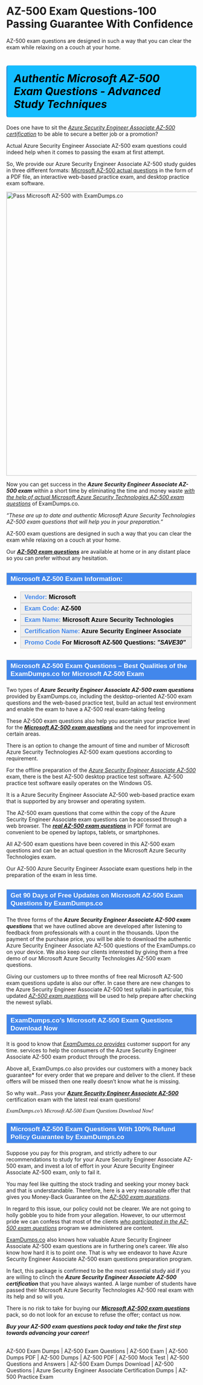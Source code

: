 # AZ-500 Exam Questions-100 Passing Guarantee With Confidence
AZ-500 exam questions are designed in such a way that you can clear the exam while relaxing on a couch at your home.
    	             <h1><strong><span style="display: block; color: #000000; background: #14BDFF; border: 0.5px solid #AED6F1; border-left: 3px solid #3498DB; padding: .6em; border-radius: 6px;">             <em>Authentic Microsoft AZ-500 Exam Questions - Advanced Study Techniques</em>             </span></strong></h1>            <p>Does one have to sit the <u><i>Azure Security Engineer Associate AZ-500 certification</i></u> to be able to secure a better job or a promotion?</p>            <p>Actual Azure Security Engineer Associate AZ-500 exam questions could indeed help when it comes to passing the exam at first attempt. </p>            <p>So, We provide our Azure Security Engineer Associate AZ-500 study guides in three different formats: <a href="https://www.examdumps.co/az-500-exam-dumps.html">Microsoft AZ-500 actual questions</a> in the form of a PDF file, an interactive web-based practice exam, and desktop practice exam software. </p>            <p><a href="https://www.examdumps.co/"><img src="https://www.examdumps.co//images/banners/big-sale-20-percent-discount-offer-examdumps.jpg" class="postImage" alt="Pass Microsoft AZ-500 with ExamDumps.co" width="750"></a></p>            <p>Now you can get success in the <strong><i>Azure Security Engineer Associate AZ-500 exam</i></strong> within a short time by eliminating the time and money waste <u><i>with the help of actual Microsoft Azure Security Technologies AZ-500 exam questions</i></u> of ExamDumps.co.</p>            <p><i>“These are up to date and authentic Microsoft Azure Security Technologies AZ-500 exam questions that will help you in your preparation.” </i></p>            <p>AZ-500 exam questions are designed in such a way that you can clear the exam while relaxing on a couch at your home. </p>            <p>Our <strong><u><i>AZ-500 exam questions</i></u></strong> are available at home or in any distant place so you can prefer without any hesitation. </p>            <h2 style="background: #4287ec; border: 1px solid #cccccc; padding: 5px 10px;">                <span style="color: #ffffff;">                    <span style="font-size: 11pt;">                        <span style="line-height: normal;">                            <span style="font-family: Calibri,sans-serif;">                                <strong>                                    <span style="font-size: 13.0pt;">Microsoft AZ-500 Exam Information:</span>                                </strong>                            </span>                        </span>                    </span>                </span>            </h2>            <ul>                <li style="margin: 0cm 10pt;">                <div style="background: #eee; border: 1px solid #cccccc; padding: 5px 10px; text-align: justify;"><span style="font-size: 11pt;"><span style="line-height: normal;"><span style="tab-stops: list 36.0pt;"><span style="font-family: Calibri,sans-serif;"><strong><span style="font-size: 12.0pt;">                    <span style="color: #4287ec;">Vendor:</span> <span style="color: #000;">Microsoft</span>                    </span></strong></span></span></span></span></div>                </li>                <li style="margin: 0cm 10pt;">                <div style="background: #eee; border: 1px solid #cccccc; padding: 5px 10px; text-align: justify;"><span style="font-size: 11pt;"><span style="line-height: normal;"><span style="tab-stops: list 36.0pt;"><span style="font-family: Calibri,sans-serif;"><strong><span style="font-size: 12.0pt;">                    <span style="color: #4287ec;">Exam Code:</span> <span style="color: #000;">AZ-500</span>                    </span></strong></span></span></span></span></div>                </li>                <li style="margin: 0cm 10pt;">                <div style="background: #eee; border: 1px solid #cccccc; padding: 5px 10px; text-align: justify;"><span style="font-size: 11pt;"><span style="line-height: normal;"><span style="tab-stops: list 36.0pt;"><span style="font-family: Calibri,sans-serif;"><strong><span style="font-size: 12.0pt;">                    <span style="color: #4287ec;">Exam Name:</span> <span style="color: #000;">Microsoft Azure Security Technologies</span>                    </span></strong></span></span></span></span></div>                </li>                <li style="margin: 0cm 10pt;">                <div style="background: #eee; border: 1px solid #cccccc; padding: 5px 10px; text-align: justify;"><span style="font-size: 11pt;"><span style="line-height: normal;"><span style="tab-stops: list 36.0pt;"><span style="font-family: Calibri,sans-serif;"><strong><span style="font-size: 12.0pt;">                    <span style="color: #4287ec;">Certification Name:</span> <span style="color: #000;"> Azure Security Engineer Associate</span>                    </span></strong></span></span></span></span></div>                </li>                               <li style="margin: 0cm 10pt;">                <div style="background: #eee; border: 1px solid #cccccc; padding: 5px 10px; text-align: justify;"><span style="font-size: 11pt;"><span style="line-height: normal;"><span style="tab-stops: list 36.0pt;"><span style="font-family: Calibri,sans-serif;"><strong><span style="font-size: 12.0pt;">                    <span style="color: #4287ec;">Promo Code</span> <span style="color: #000;">For Microsoft AZ-500 Questions: <strong><i>"SAVE30"</i></strong></span>                    </span></strong></span></span></span></span></div>                </li>            </ul>                        <h2 style="background: #4287ec; border: 1px solid #cccccc; padding: 5px 10px;">                <span style="color: #ffffff;">                    <span style="font-size: 11pt;">                        <span style="line-height: normal;">                            <span style="font-family: Calibri,sans-serif;">                                <strong>                                    <span style="font-size: 13.0pt;">Microsoft AZ-500 Exam Questions – Best Qualities of the ExamDumps.co for Microsoft AZ-500 Exam</span>                                </strong>                            </span>                        </span>                    </span>                </span>            </h2>            <p>Two types of <strong><i>Azure Security Engineer Associate AZ-500 exam questions</i></strong> provided by ExamDumps.co, including the desktop-oriented AZ-500 exam questions  and the web-based practice test, build an actual test environment and enable the exam to have a AZ-500 real exam-taking feeling</p>            <p>These AZ-500 exam questions also help you ascertain your practice level for the <strong><u><i>Microsoft AZ-500 exam questions</i></u></strong> and the need for improvement in certain areas. </p>            <p>There is an option to change the amount of time and number of Microsoft Azure Security Technologies AZ-500 exam questions according to requirement. </p>            <p>For the offline preparation of the <u><i>Azure Security Engineer Associate AZ-500</i></u> exam, there is the best AZ-500 desktop practice test software. AZ-500 practice test software easily operates on the Windows OS. </p>            <p>It is a Azure Security Engineer Associate AZ-500 web-based practice exam that is supported by any browser and operating system. </p>            <p>The AZ-500 exam questions that come within the copy of the Azure Security Engineer Associate exam questions can be accessed through a web browser. The <a href="https://www.getbraindumps.com/"><strong><u><i>real AZ-500 exam questions</i></u></strong></a> in PDF format are convenient to be opened by laptops, tablets, or smartphones. </p>            <p>All AZ-500 exam questions have been covered in this AZ-500 exam questions and can be an actual question in the Microsoft Azure Security Technologies exam.</p>            <p>Our AZ-500 Azure Security Engineer Associate exam questions help in the preparation of the exam in less time.</p>                        <h2 style="background: #4287ec; border: 1px solid #cccccc; padding: 5px 10px;">                <span style="color: #ffffff;"><span style="font-size: 11pt;">                    <span style="line-height: normal;">                        <span style="font-family: Calibri,sans-serif;">                            <strong>                                <span style="font-size: 13.0pt;">Get 90 Days of Free Updates on  Microsoft AZ-500 Exam Questions by ExamDumps.co</span>                            </strong>                        </span>                    </span></span>                </span>            </h2>                        <p>The three forms of the <strong><i>Azure Security Engineer Associate AZ-500 exam questions</i></strong> that we have outlined above are developed after listening to feedback from professionals with a count in the thousands. Upon the payment of the purchase price, you will be able to download the authentic Azure Security Engineer Associate AZ-500 questions of the ExamDumps.co on your device. We also keep our clients interested by giving them a free demo of our Microsoft Azure Security Technologies AZ-500 exam questions. </p>            <p>Giving our customers up to three months of free real Microsoft AZ-500 exam questions update is also our offer. In case there are new changes to the Azure Security Engineer Associate AZ-500 test syllabi in particular, this updated <u><i>AZ-500 exam questions</i></u> will be used to help prepare after checking the newest syllabi. </p>                       <h3 style="background: #4287ec; border: 1px solid #cccccc; padding: 5px 10px;">                <span style="color: #ffffff;">                    <span style="font-size: 11pt;">                        <span style="line-height: normal;">                            <span style="font-family: Calibri,sans-serif;">                                <strong>                                    <span style="font-size: 13.0pt;">ExamDumps.co’s Microsoft AZ-500 Exam Questions Download Now </span>                                </strong>                            </span>                        </span>                    </span>                </span>            </h3>            <p>It is good to know that <u><i>ExamDumps.co provides</i></u> customer support for any time. services to help the consumers of the Azure Security Engineer Associate AZ-500 exam product through the process. </p>            <p>Above all, ExamDumps.co also provides our customers with a money back guarantee* for every order that we prepare and deliver to the client. If these offers will be missed then one really doesn’t know what he is missing. </p>            <p>So why wait…Pass your <strong><u><i>Azure Security Engineer Associate AZ-500 </i></u></strong> certification exam with the latest real exam questions!</p>            <p style="font-family: cursive; "><i>ExamDumps.co’s Microsoft AZ-500 Exam Questions Download Now! </i></p>                        <h3 style="background: #4287ec; border: 1px solid #cccccc; padding: 5px 10px;">                <span style="color: #ffffff;">                    <span style="font-size: 11pt;">                        <span style="line-height: normal;">                            <span style="font-family: Calibri,sans-serif;">                                <strong>                                    <span style="font-size: 13.0pt;">Microsoft AZ-500 Exam Questions With 100% Refund Policy Guarantee by ExamDumps.co</span>                                </strong>                            </span>                        </span>                    </span>                </span>            </h3>            <p>Suppose you pay for this program, and strictly adhere to our recommendations to study for your Azure Security Engineer Associate AZ-500 exam, and invest a lot of effort in your Azure Security Engineer Associate AZ-500 exam, only to fail it. </p>            <p>You may feel like quitting the stock trading and seeking your money back and that is understandable. Therefore, here is a very reasonable offer that gives you Money-Back Guarantee on the <u><i>AZ-500 exam questions</i></u>.</p>            <p>In regard to this issue, our policy could not be clearer. We are not going to holly gobble you to hide from your allegation. However, to our uttermost pride we can confess that most of the clients <u><i>who participated in the AZ-500 exam questions</i></u> program we administered are content. </p>            <p><a href="https://www.examdumps.co/">ExamDumps.co</a> also knows how valuable Azure Security Engineer Associate AZ-500 exam questions are in furthering one’s career. We also know how hard it is to point one. That is why we endeavor to have Azure Security Engineer Associate AZ-500 exam questions preparation program. </p>            <p>In fact, this package is confirmed to be the most essential study aid if you are willing to clinch the <strong><i>Azure Security Engineer Associate AZ-500 certification</i></strong> that you have always wanted. A large number of students have passed their Microsoft Azure Security Technologies AZ-500 real exam with its help and so will you. </p>            <p>There is no risk to take for buying our <strong><u><i>Microsoft AZ-500 exam questions</i></u></strong> pack, so do not look for an excuse to refuse the offer; contact us now. </p>            <p><strong><i>Buy your AZ-500 exam questions pack today and take the first step towards advancing your career!</i></strong></p>   
                  AZ-500 Exam Dumps | AZ-500 Exam Questions | AZ-500 Exam | AZ-500 Dumps PDF | AZ-500 Dumps | AZ-500 PDF | AZ-500 Mock Test | AZ-500 Questions and Answers | AZ-500 Exam Dumps Download | AZ-500 Questions | Azure Security Engineer Associate Certification Dumps | AZ-500 Practice Exam

